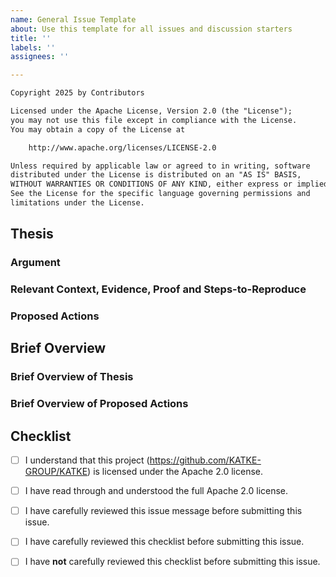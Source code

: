 ```yaml
---
name: General Issue Template
about: Use this template for all issues and discussion starters
title: ''
labels: ''
assignees: ''

---
```


<!-- Remove the following license disclaimer if you do not agree to it -->

<!-- BEGINNING OF LICENSE DISCLAIMER-->
```txt
Copyright 2025 by Contributors

Licensed under the Apache License, Version 2.0 (the "License");
you may not use this file except in compliance with the License.
You may obtain a copy of the License at

    http://www.apache.org/licenses/LICENSE-2.0

Unless required by applicable law or agreed to in writing, software
distributed under the License is distributed on an "AS IS" BASIS,
WITHOUT WARRANTIES OR CONDITIONS OF ANY KIND, either express or implied.
See the License for the specific language governing permissions and
limitations under the License.
```
<!-- END OF LICENSE DISCLAIMER -->

<!-- INSTRUCTIONS: -->
<!-- These are comments, they're written like this inside arrow-dash brackets -->
<!-- These comments are here to provide guidance to you -->
<!-- These comments are not rendered in the final output -->

<!-- STRUCTURE: -->
<!-- "Thesis" section: Present your complete case -->
<!-- "Brief Overview" section: Condense your thesis into a brief overview -->
<!-- "Checklist" section: Provide input on critical checklist items -->

## Thesis

### Argument
<!-- State your issue or idea as a clear argument -->
<!-- This helps us evaluate it effectively -->

### Relevant Context, Evidence, Proof and Steps-to-Reproduce
<!-- Provide relevant supporting details for the argument -->
<!-- Good faith matters most - share what you know, even if incomplete -->

### Proposed Actions
<!-- What actions do you propose we take? -->
<!-- Connect the proposed actions to the argument -->

<!-- Unsure? Best guesses welcome - just clearly note your uncertainty -->
<!-- "Let's discuss this further" is a valid action too -->

## Brief Overview

### Brief Overview of Thesis
<!-- Summarise your argument and evidence into a few key points -->


### Brief Overview of Proposed Actions
<!-- Summarize your proposed actions into a few key points -->

## Checklist
<!-- Please carefully go through this checklist -->

<!-- INSTRUCTIONS: -->
<!-- Unchecked checklist item looks like this: "[ ]" -->
<!-- Checked checklist item looks like this: "[x]" -->

<!--Checklist item being **unchecked** means you **do not agree** with the statement -->
<!--Checklist item being **checked** means you **agree** with the statement made -->

- [ ] I understand that this project (https://github.com/KATKE-GROUP/KATKE) is licensed under the Apache 2.0 license.
- [ ] I have read through and understood the full Apache 2.0 license.

- [ ] I have carefully reviewed this issue message before submitting this issue.

- [ ] I have carefully reviewed this checklist before submitting this issue.
- [ ] I have **not** carefully reviewed this checklist before submitting this issue.
